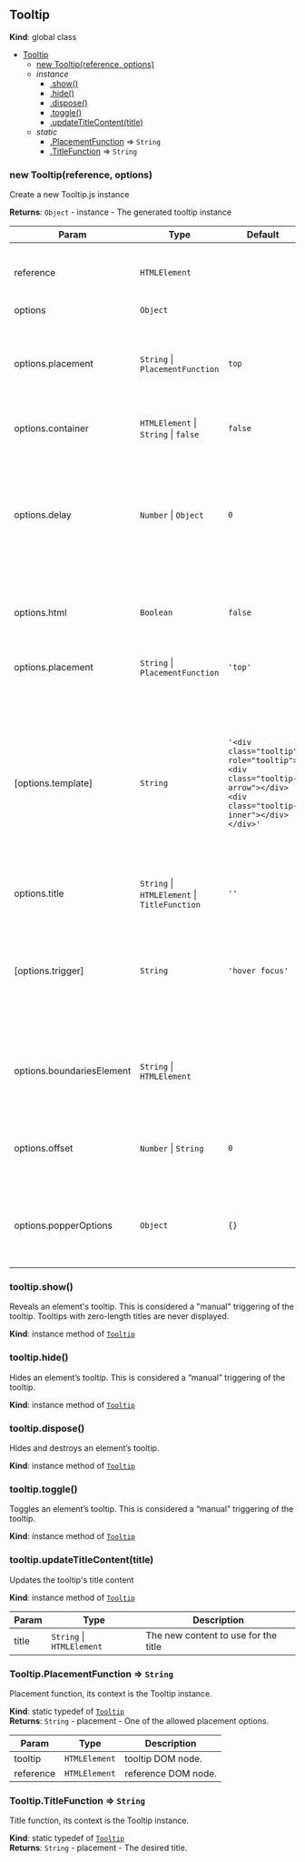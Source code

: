 <a name="Tooltip"></a>

## Tooltip
**Kind**: global class  

* [Tooltip](#Tooltip)
    * [new Tooltip(reference, options)](#new_Tooltip_new)
    * _instance_
        * [.show()](#Tooltip+show)
        * [.hide()](#Tooltip+hide)
        * [.dispose()](#Tooltip+dispose)
        * [.toggle()](#Tooltip+toggle)
        * [.updateTitleContent(title)](#Tooltip+updateTitleContent)
    * _static_
        * [.PlacementFunction](#Tooltip.PlacementFunction) ⇒ <code>String</code>
        * [.TitleFunction](#Tooltip.TitleFunction) ⇒ <code>String</code>

<a name="new_Tooltip_new"></a>

### new Tooltip(reference, options)
Create a new Tooltip.js instance

**Returns**: <code>Object</code> - instance - The generated tooltip instance  

| Param | Type | Default | Description |
| --- | --- | --- | --- |
| reference | <code>HTMLElement</code> |  | The DOM node used as reference of the tooltip (it can be a jQuery element). |
| options | <code>Object</code> |  |  |
| options.placement | <code>String</code> \| <code>PlacementFunction</code> | <code>top</code> | Placement of the popper accepted values: `top(-start, -end), right(-start, -end), bottom(-start, -end),      left(-start, -end)` |
| options.container | <code>HTMLElement</code> \| <code>String</code> \| <code>false</code> | <code>false</code> | Append the tooltip to a specific element. |
| options.delay | <code>Number</code> \| <code>Object</code> | <code>0</code> | Delay showing and hiding the tooltip (ms) - does not apply to manual trigger type.      If a number is supplied, delay is applied to both hide/show.      Object structure is: `{ show: 500, hide: 100 }` |
| options.html | <code>Boolean</code> | <code>false</code> | Insert HTML into the tooltip. If false, the content will inserted with `textContent`. |
| options.placement | <code>String</code> \| <code>PlacementFunction</code> | <code>&#x27;top&#x27;</code> | One of the allowed placements, or a function returning one of them. |
| [options.template] | <code>String</code> | <code>&#x27;&lt;div class=&quot;tooltip&quot; role=&quot;tooltip&quot;&gt;&lt;div class=&quot;tooltip-arrow&quot;&gt;&lt;/div&gt;&lt;div class=&quot;tooltip-inner&quot;&gt;&lt;/div&gt;&lt;/div&gt;&#x27;</code> | Base HTML to used when creating the tooltip.      The tooltip's `title` will be injected into the `.tooltip-inner` or `.tooltip__inner`.      `.tooltip-arrow` or `.tooltip__arrow` will become the tooltip's arrow.      The outermost wrapper element should have the `.tooltip` class. |
| options.title | <code>String</code> \| <code>HTMLElement</code> \| <code>TitleFunction</code> | <code>&#x27;&#x27;</code> | Default title value if `title` attribute isn't present. |
| [options.trigger] | <code>String</code> | <code>&#x27;hover focus&#x27;</code> | How tooltip is triggered - click, hover, focus, manual.      You may pass multiple triggers; separate them with a space. `manual` cannot be combined with any other trigger. |
| options.boundariesElement | <code>String</code> \| <code>HTMLElement</code> |  | The element used as boundaries for the tooltip. For more information refer to Popper.js'      [boundariesElement docs](https://popper.js.org/popper-documentation.html) |
| options.offset | <code>Number</code> \| <code>String</code> | <code>0</code> | Offset of the tooltip relative to its reference. For more information refer to Popper.js'      [offset docs](https://popper.js.org/popper-documentation.html) |
| options.popperOptions | <code>Object</code> | <code>{}</code> | Popper options, will be passed directly to popper instance. For more information refer to Popper.js'      [options docs](https://popper.js.org/popper-documentation.html) |

<a name="Tooltip+show"></a>

### tooltip.show()
Reveals an element's tooltip. This is considered a "manual" triggering of the tooltip.
Tooltips with zero-length titles are never displayed.

**Kind**: instance method of [<code>Tooltip</code>](#Tooltip)  
<a name="Tooltip+hide"></a>

### tooltip.hide()
Hides an element’s tooltip. This is considered a “manual” triggering of the tooltip.

**Kind**: instance method of [<code>Tooltip</code>](#Tooltip)  
<a name="Tooltip+dispose"></a>

### tooltip.dispose()
Hides and destroys an element’s tooltip.

**Kind**: instance method of [<code>Tooltip</code>](#Tooltip)  
<a name="Tooltip+toggle"></a>

### tooltip.toggle()
Toggles an element’s tooltip. This is considered a “manual” triggering of the tooltip.

**Kind**: instance method of [<code>Tooltip</code>](#Tooltip)  
<a name="Tooltip+updateTitleContent"></a>

### tooltip.updateTitleContent(title)
Updates the tooltip's title content

**Kind**: instance method of [<code>Tooltip</code>](#Tooltip)  

| Param | Type | Description |
| --- | --- | --- |
| title | <code>String</code> \| <code>HTMLElement</code> | The new content to use for the title |

<a name="Tooltip.PlacementFunction"></a>

### Tooltip.PlacementFunction ⇒ <code>String</code>
Placement function, its context is the Tooltip instance.

**Kind**: static typedef of [<code>Tooltip</code>](#Tooltip)  
**Returns**: <code>String</code> - placement - One of the allowed placement options.  

| Param | Type | Description |
| --- | --- | --- |
| tooltip | <code>HTMLElement</code> | tooltip DOM node. |
| reference | <code>HTMLElement</code> | reference DOM node. |

<a name="Tooltip.TitleFunction"></a>

### Tooltip.TitleFunction ⇒ <code>String</code>
Title function, its context is the Tooltip instance.

**Kind**: static typedef of [<code>Tooltip</code>](#Tooltip)  
**Returns**: <code>String</code> - placement - The desired title.  
